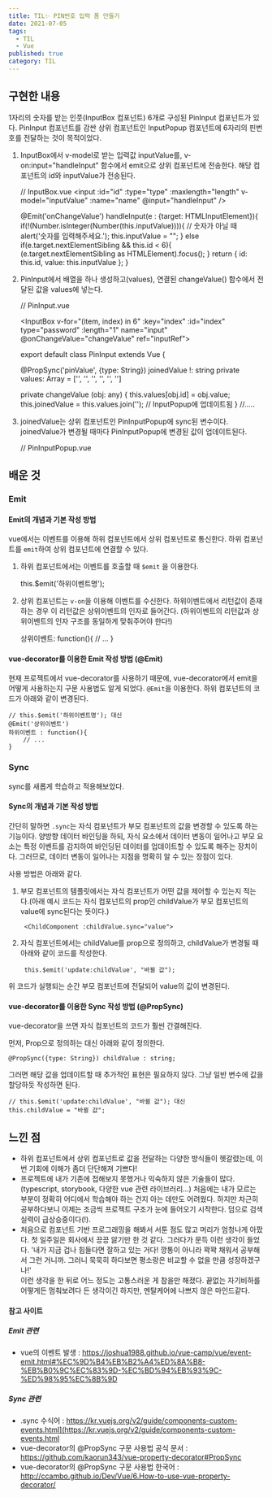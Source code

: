 ```yaml
---
title: TIL✨ PIN번호 입력 폼 만들기
date: 2021-07-05
tags:
  - TIL
  - Vue
published: true
category: TIL
---
```


## 구현한 내용
1자리의 숫자를 받는 인풋(InputBox 컴포넌트) 6개로 구성된 PinInput 컴포넌트가 있다.
PinInput 컴포넌트를 감싼 상위 컴포넌트인 InputPopup 컴포넌트에 6자리의 핀번호를 전달하는 것이 목적이었다.

<!-- ![diagram](../src/assets/210705-diagram.png) -->

1. InputBox에서 v-model로 받는 입력값 inputValue를, v-on:input="handleInput" 함수에서 emit으로 상위 컴포넌트에 전송한다. 해당 컴포넌트의 id와 inputValue가 전송된다.


    // InputBox.vue
    <input :id="id" :type="type" :maxlength="length" v-model="inputValue" :name="name" @input="handleInput" />

    @Emit('onChangeValue')
    handleInput(e : {target: HTMLInputElement}){
        if(!(Number.isInteger(Number(this.inputValue)))){
        // 숫자가 아닐 때
        alert('숫자를 입력해주세요.');
        this.inputValue = "";
        } else if(e.target.nextElementSibling && this.id < 6){
        (e.target.nextElementSibling as HTMLElement).focus();
        }
        return {
        id: this.id,
        value: this.inputValue
        };
    }

2. PinInput에서 배열을 하나 생성하고(values), 연결된 changeValue() 함수에서 전달된 값을 values에 넣는다.  


    // PinInput.vue

    <InputBox 
        v-for="(item, index) in 6" 
        :key="index" 
        :id="index" 
        type="password" 
        :length="1" 
        name="input"
        @onChangeValue="changeValue"
        ref="inputRef"> 
    </InputBox>


    export default class PinInput extends Vue {

    @PropSync('pinValue', {type: String}) joinedValue !: string
    private values: Array<String> = ['', '', '', '', '', '']

    private changeValue (obj: any) {
        this.values[obj.id] = obj.value;
        this.joinedValue = this.values.join(''); // InputPopup에 업데이트됨
    }
        //.....

3. joinedValue는 상위 컴포넌트인 PinInputPopup에 sync된 변수이다. joinedValue가 변경될 때마다  PinInputPopup에 변경된 값이 업데이트된다.


    // PinInputPopup.vue
    <PinInput :pinValue.sync="pinValue" ref="PinInput"></PinInput>

## 배운 것
### Emit
#### Emit의 개념과 기본 작성 방법
vue에서는 이벤트를 이용해 하위 컴포넌트에서 상위 컴포넌트로 통신한다. 하위 컴포넌트를 `emit`하여 상위 컴포넌트에 연결할 수 있다.  
1. 하위 컴포넌트에서는 이벤트를 호출할 때 `$emit` 을 이용한다.

    this.$emit('하위이벤트명');

2. 상위 컴포넌트는 `v-on`을 이용해 이벤트를 수신한다. 하위이벤트에서 리턴값이 존재하는 경우 이 리턴값은 상위이벤트의 인자로 들어간다. (하위이벤트의 리턴값과 상위이벤트의 인자 구조를 동일하게 맞춰주어야 한다!)

    <template>
        <ChildComponent v-on:하위이벤트명="상위이벤트">
    </template>

    상위이벤트: function(){
        // ...
    }
    
#### vue-decorator를 이용한 Emit 작성 방법 (@Emit)
현재 프로젝트에서 vue-decorator를 사용하기 때문에, vue-decorator에서 emit을 어떻게 사용하는지 구문 사용법도 알게 되었다. `@Emit`을 이용한다. 하위 컴포넌트의 코드가 아래와 같이 변경된다.


    // this.$emit('하위이벤트명'); 대신
    @Emit('상위이벤트')
    하위이벤트 : function(){
        // ...
    }


### Sync
sync를 새롭게 학습하고 적용해보았다.   

#### Sync의 개념과 기본 작성 방법
간단히 말하면 `.sync`는 자식 컴포넌트가 부모 컴포넌트의 값을 변경할 수 있도록 하는 기능이다. 양방향 데이터 바인딩을 하되, 자식 요소에서 데이터 변동이 일어나고 부모 요소는 특정 이벤트를 감지하여 바인딩된 데이터를 업데이트할 수 있도록 해주는 장치이다. 그러므로, 데이터 변동이 일어나는 지점을 명확히 알 수 있는 장점이 있다.  


사용 방법은 아래와 같다.  

1. 부모 컴포넌트의 템플릿에서는 자식 컴포넌트가 어떤 값을 제어할 수 있는지 적는다.(아래 예시 코드는 자식 컴포넌트의 prop인 childValue가 부모 컴포넌트의 value에 sync된다는 뜻이다.)

        <ChildComponent :childValue.sync="value">

2. 자식 컴포넌트에서는 childValue를 prop으로 정의하고, childValue가 변경될 때 아래와 같이 코드를 작성한다.

        this.$emit('update:childValue', "바뀔 값");

위 코드가 실행되는 순간 부모 컴포넌트에 전달되어 value의 값이 변경된다.

#### vue-decorator를 이용한 Sync 작성 방법 (@PropSync)
vue-decorator을 쓰면 자식 컴포넌트의 코드가 훨씬 간결해진다.

먼저, Prop으로 정의하는 대신 아래와 같이 정의한다.

    @PropSync({type: String}) childValue : string;

그러면 해당 값을 업데이트할 때 추가적인 표현은 필요하지 않다. 그냥 일반 변수에 값을 할당하듯 작성하면 된다.

    // this.$emit('update:childValue', "바뀔 값"); 대신
    this.childValue = "바뀔 값";


## 느낀 점
- 하위 컴포넌트에서 상위 컴포넌트로 값을 전달하는 다양한 방식들이 헷갈렸는데, 이번 기회에 이해가 좀더 단단해져 기쁘다!
- 프로젝트에 내가 기존에 접해보지 못했거나 익숙하지 않은 기술들이 많다. (typescript, storybook, 다양한 vue 관련 라이브러리...) 처음에는 내가 모르는 부분이 정확히 어디에서 학습해야 하는 건지 아는 데만도 어려웠다. 하지만 차근히 공부하다보니 이제는 조금씩 프로젝트 구조가 눈에 들어오기 시작한다. 덤으로 검색 실력이 급상승중이다(!). 
- 처음으로 컴포넌트 기반 프로그래밍을 해봐서 서툰 점도 많고 머리가 엄청나게 아팠다. 첫 일주일은 회사에서 끙끙 앓기만 한 것 같다. 그러다가 문득 이런 생각이 들었다. '내가 지금 겁나 힘들다면 잘하고 있는 거다! 깡통이 아니라 꽉꽉 채워서 공부해서 그런 거니까. 그러니 묵묵히 하다보면 평소랑은 비교할 수 없을 만큼 성장하겠구나!'   
    이런 생각을 한 뒤로 어느 정도는 고통스러운 게 참을만 해졌다. 끝없는 자기비하를 어떻게든 멈춰보려다 든 생각이긴 하지만, 멘탈케어에 나쁘지 않은 마인드같다.

#### 참고 사이트
##### Emit 관련
- vue의 이벤트 발생 : https://joshua1988.github.io/vue-camp/vue/event-emit.html#%EC%9D%B4%EB%B2%A4%ED%8A%B8-%EB%B0%9C%EC%83%9D-%EC%BD%94%EB%93%9C-%ED%98%95%EC%8B%9D
##### Sync 관련
- .sync 수식어 : https://kr.vuejs.org/v2/guide/components-custom-events.html](https://kr.vuejs.org/v2/guide/components-custom-events.html
- vue-decorator의 @PropSync 구문 사용법 공식 문서 : https://github.com/kaorun343/vue-property-decorator#PropSync
- vue-decorator의 @PropSync 구문 사용법 한국어 : http://ccambo.github.io/Dev/Vue/6.How-to-use-vue-property-decorator/